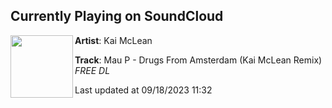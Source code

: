 ## Currently Playing on SoundCloud

[<img align="left" width="100" src="https://i1.sndcdn.com/artworks-GZ8RCdvAEWPydyaD-guwcxg-t500x500.jpg">](https://soundcloud.com/kaimcleanmusic2/mau-p-drugs-from-amsterdam-kai-mclean-remix-samp?in=saxurn/sets/acid-override)

**Artist**: Kai McLean 

**Track**: Mau P - Drugs From Amsterdam (Kai McLean Remix) *FREE DL*

Last updated at 09/18/2023 11:32
